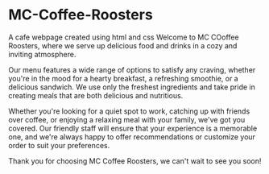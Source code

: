 # MC-Coffee-Roosters
A cafe webpage created using html and css
Welcome to MC COoffee Roosters, where we serve up delicious food and drinks in a cozy and inviting atmosphere.

Our menu features a wide range of options to satisfy any craving, whether you're in the mood for a hearty breakfast, a refreshing smoothie, or a delicious sandwich. We use only the freshest ingredients and take pride in creating meals that are both delicious and nutritious.

Whether you're looking for a quiet spot to work, catching up with friends over coffee, or enjoying a relaxing meal with your family, we've got you covered. Our friendly staff will ensure that your experience is a memorable one, and we're always happy to offer recommendations or customize your order to suit your preferences.

Thank you for choosing MC Coffee Roosters, we can't wait to see you soon!
